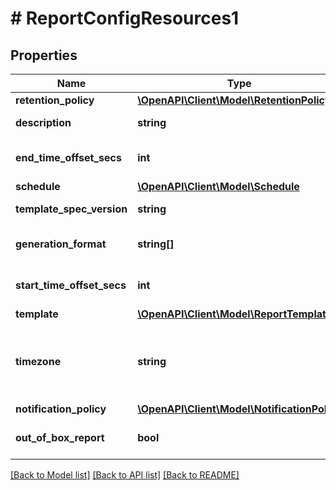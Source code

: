 # # ReportConfigResources1

## Properties

Name | Type | Description | Notes
------------ | ------------- | ------------- | -------------
**retention_policy** | [**\OpenAPI\Client\Model\RetentionPolicy**](RetentionPolicy.md) |  | [optional]
**description** | **string** | Description of the common report config. | [optional]
**end_time_offset_secs** | **int** | Offset for end time for data collection during report generation. | [optional]
**schedule** | [**\OpenAPI\Client\Model\Schedule**](Schedule.md) |  | [optional]
**template_spec_version** | **string** | Version of the template spec. | [optional]
**generation_format** | **string[]** | List specifying the formats in which report is to be created. | [optional]
**start_time_offset_secs** | **int** | Offset for start time for data collection during report generation. | [optional]
**template** | [**\OpenAPI\Client\Model\ReportTemplate**](ReportTemplate.md) |  | [optional]
**timezone** | **string** | Timezone in which report is to be generated. This is the list supported by pytz.all_timezones. For more info, check http://pytz.sourceforge.net | [optional]
**notification_policy** | [**\OpenAPI\Client\Model\NotificationPolicy**](NotificationPolicy.md) |  | [optional]
**out_of_box_report** | **bool** | Flag specifying if Report Config is a pre defined report. | [optional]

[[Back to Model list]](../../README.md#models) [[Back to API list]](../../README.md#endpoints) [[Back to README]](../../README.md)
